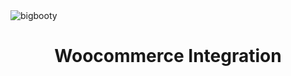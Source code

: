 <img src="http://pjhampton.com/bigbooty/banner.png" alt="bigbooty">

<h1 align="center">Woocommerce Integration</h1>


